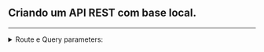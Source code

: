## Criando um API REST com base local.
--------------

<details>
  <summary>Route e Query parameters:</summary>
  
  ### **Route e Query parameters**

  **Query Parameters**: URL Stateful => São enviado na rota e usados para modificam a resposta, mas que muitas vezes não são obrigatórios e não s, como por exemplo: Filtros e Paginação.
    - Exemplo de busca/filtro: ```http://localhost:3333/users?userId=1&name=jonas``` 

  **Route Paramaters**: São parametros não nomeado que são enviado na rota, e que não deve ser passado dados sensiveis.
    - Exemplo: ```http://localhost:3333/users/1```

  **Request Body**: São para envio de informações no corpo da request, não é passado via url e serve para ser usando como por exemplo em forms.
  
</details>


